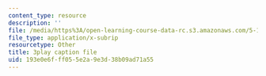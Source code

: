 ```yaml
---
content_type: resource
description: ''
file: /media/https%3A/open-learning-course-data-rc.s3.amazonaws.com/5-111-principles-of-chemical-science-fall-2008/193e0e6fff055e2a9e3d38b09ad71a55_N1FTKBCq8V0.vtt
file_type: application/x-subrip
resourcetype: Other
title: 3play caption file
uid: 193e0e6f-ff05-5e2a-9e3d-38b09ad71a55
---
```

